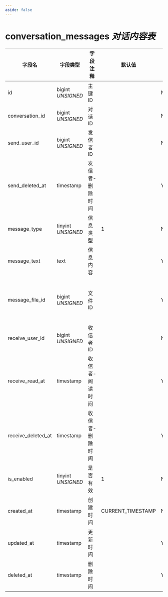 ```yaml
---
aside: false
---
```


# conversation_messages *对话内容表*

| 字段名 | 字段类型 | 字段注释 | 默认值 | 可空 | 备注 |
| --- | --- | --- | --- | --- | --- |
| id | bigint *UNSIGNED* | 主键 ID |  | NO | 自动递增 |
| conversation_id | bigint *UNSIGNED* | 对话 ID |  | NO | 关联字段 [conversations->id](conversations.md) |
| send_user_id | bigint *UNSIGNED* | 发信者 ID |  | NO | 关联字段 [users->id](../users/users.md) |
| send_deleted_at | timestamp | 发信者-删除时间 |  | YES | 为空代表没有删除 |
| message_type | tinyint *UNSIGNED* | 信息类型  | 1 | NO | 1.文本 / 2.文件 |
| message_text | text | 信息内容 |  | YES |  |
| message_file_id | bigint *UNSIGNED* | 文件 ID |  | YES | 关联字段 [files->id](../systems/files.md)<br>如果发的是文件，此处是文件关联 ID，比如图片 |
| receive_user_id | bigint *UNSIGNED* | 收信者 ID |  | NO | 关联字段 [users->id](../users/users.md) |
| receive_read_at | timestamp | 收信者-阅读时间 |  | YES | 为空代表未读 |
| receive_deleted_at | timestamp | 收信者-删除时间 |  | YES | 为空代表没有删除 |
| is_enabled | tinyint *UNSIGNED* | 是否有效 | 1 | NO | 0.无效 / 1.有效 |
| created_at | timestamp | 创建时间 | CURRENT_TIMESTAMP | NO |  |
| updated_at | timestamp | 更新时间 |  | YES |  |
| deleted_at | timestamp | 删除时间 |  | YES |  |
